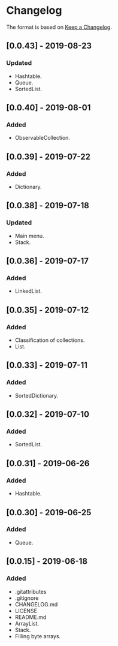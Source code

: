 # Changelog

The format is based on [Keep a Changelog](https://keepachangelog.com/en/1.0.0/).

## [0.0.43] - 2019-08-23
### Updated
- Hashtable.
- Queue.
- SortedList.

## [0.0.40] - 2019-08-01
### Added
- ObservableCollection.

## [0.0.39] - 2019-07-22
### Added
- Dictionary.

## [0.0.38] - 2019-07-18
### Updated
- Main menu.
- Stack.

## [0.0.36] - 2019-07-17
### Added
- LinkedList.

## [0.0.35] - 2019-07-12
### Added
- Classification of collections.
- List.

## [0.0.33] - 2019-07-11
### Added
- SortedDictionary.

## [0.0.32] - 2019-07-10
### Added
- SortedList.

## [0.0.31] - 2019-06-26
### Added
- Hashtable.

## [0.0.30] - 2019-06-25
### Added
- Queue.

## [0.0.15] - 2019-06-18
### Added
- .gitattributes
- .gitignore
- CHANGELOG.md
- LICENSE
- README.md
- ArrayList.
- Stack.
- Filling byte arrays.
